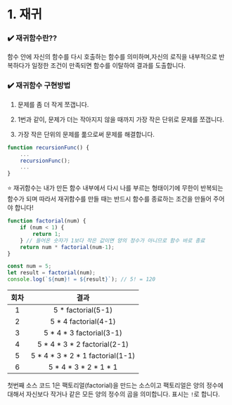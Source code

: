# 1. 재귀

### ✔️ 재귀함수란??

함수 안에 자신의 함수를 다시 호출하는 함수를 의미하며,자신의 로직을 내부적으로 반복하다가 일정한 조건이 만족되면 함수를 이탈하여 결과를 도출합니다.

### ✔️ 재귀함수 구현방법

1. 문제를 좀 더 작게 쪼갭니다.

2. 1번과 같이, 문제가 더는 작아지지 않을 때까지 가장 작은 단위로 문제를 쪼갭니다.

3. 가장 작은 단위의 문제를 풂으로써 문제를 해결합니다.


```js
function recursionFunc() {
    ...
    recursionFunc();
    ...
}

```

⭐ 재귀함수는 내가 만든 함수 내부에서 다시 나를 부르는 형태이기에 무한이 반복되는 함수가 되며 따라서 재귀함수를 만들 때는 반드시 함수를 종료하는 조건을 만들어 주어야 합니다!

```js
function factorial(num) {
    if (num < 1) {
        return 1;
    } // 들어온 숫자가 1보다 작은 값이면 양의 정수가 아니므로 함수 바로 종료
    return num * factorial(num-1);
}

const num = 5;
let result = factorial(num);
console.log(`${num}! = ${result}`); // 5! = 120
```

| 회차 | 결과 |
| :---: | :----:|
| 1 | 5 * factorial(5-1)|
| 2 | 5 * 4 factorial(4-1)|
| 3 | 5 * 4 * 3 factorial(3-1)|
| 4 | 5 * 4 * 3 * 2 factorial(2-1)|
| 5 | 5 * 4 * 3 * 2 * 1 factorial(1-1)|
| 6 | 5 * 4 * 3 * 2 * 1 * 1|



첫번째 소스 코드 1은 팩토리얼(factorial)을 만드는 소스이고 팩토리얼은 양의 정수에 대해서 자신보다 작거나 같은 모든 양의 정수의 곱을 의미합니다. 표시는 `!`로 합니다.

